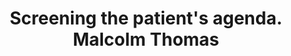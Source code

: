 ---
area: Communication Skills
category: 13 - Calgary Cambridge Workshop
title: Screening the patient's agenda. Malcolm Thomas
description: Screening the patient's agenda. Malcolm Thomas
audio: /assets/audio/13- Calgary Cambridge Workshop - 13 Screening the patient's agenda. Malcolm Thomas - MQ.mp3
article: /assets/publication/Openings.pdf
www: 
keywords: Calgary, Cambridge, Model
youtube: 
soundcloud: 
---